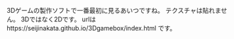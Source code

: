 3Dゲームの製作ソフトで一番最初に見るあいつですね。
テクスチャは貼れません。
3Dではなく2Dです。
urlはhttps://seijinakata.github.io/3Dgamebox/index.html
です。
